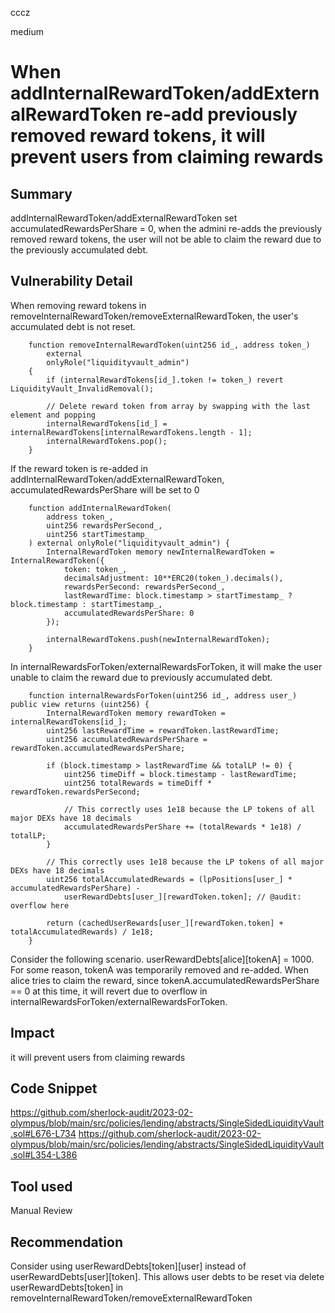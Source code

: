 cccz

medium

# When addInternalRewardToken/addExternalRewardToken re-add previously removed reward tokens, it will prevent users from claiming rewards

## Summary
addInternalRewardToken/addExternalRewardToken set accumulatedRewardsPerShare = 0, when the admini re-adds the previously removed reward tokens, the user will not be able to claim the reward due to the previously accumulated debt.
## Vulnerability Detail
When removing reward tokens in removeInternalRewardToken/removeExternalRewardToken, the user's accumulated debt is not reset.
```solidity
    function removeInternalRewardToken(uint256 id_, address token_)
        external
        onlyRole("liquidityvault_admin")
    {
        if (internalRewardTokens[id_].token != token_) revert LiquidityVault_InvalidRemoval();

        // Delete reward token from array by swapping with the last element and popping
        internalRewardTokens[id_] = internalRewardTokens[internalRewardTokens.length - 1];
        internalRewardTokens.pop();
    }
```
If the reward token is re-added in addInternalRewardToken/addExternalRewardToken, accumulatedRewardsPerShare will be set to 0
```solidity
    function addInternalRewardToken(
        address token_,
        uint256 rewardsPerSecond_,
        uint256 startTimestamp_
    ) external onlyRole("liquidityvault_admin") {
        InternalRewardToken memory newInternalRewardToken = InternalRewardToken({
            token: token_,
            decimalsAdjustment: 10**ERC20(token_).decimals(),
            rewardsPerSecond: rewardsPerSecond_,
            lastRewardTime: block.timestamp > startTimestamp_ ? block.timestamp : startTimestamp_,
            accumulatedRewardsPerShare: 0
        });

        internalRewardTokens.push(newInternalRewardToken);
    }
```
In internalRewardsForToken/externalRewardsForToken, it will make the user unable to claim the reward due to previously accumulated debt.
```solidity
    function internalRewardsForToken(uint256 id_, address user_) public view returns (uint256) {
        InternalRewardToken memory rewardToken = internalRewardTokens[id_];
        uint256 lastRewardTime = rewardToken.lastRewardTime;
        uint256 accumulatedRewardsPerShare = rewardToken.accumulatedRewardsPerShare;

        if (block.timestamp > lastRewardTime && totalLP != 0) {
            uint256 timeDiff = block.timestamp - lastRewardTime;
            uint256 totalRewards = timeDiff * rewardToken.rewardsPerSecond;

            // This correctly uses 1e18 because the LP tokens of all major DEXs have 18 decimals
            accumulatedRewardsPerShare += (totalRewards * 1e18) / totalLP;
        }

        // This correctly uses 1e18 because the LP tokens of all major DEXs have 18 decimals
        uint256 totalAccumulatedRewards = (lpPositions[user_] * accumulatedRewardsPerShare) -
            userRewardDebts[user_][rewardToken.token]; // @audit: overflow here

        return (cachedUserRewards[user_][rewardToken.token] + totalAccumulatedRewards) / 1e18;
    }
```
Consider the following scenario.
userRewardDebts[alice][tokenA] = 1000.
For some reason, tokenA was temporarily removed and re-added.
When alice tries to claim the reward, since tokenA.accumulatedRewardsPerShare == 0 at this time, it will revert due to overflow in internalRewardsForToken/externalRewardsForToken.
## Impact
it will prevent users from claiming rewards
## Code Snippet
https://github.com/sherlock-audit/2023-02-olympus/blob/main/src/policies/lending/abstracts/SingleSidedLiquidityVault.sol#L676-L734
https://github.com/sherlock-audit/2023-02-olympus/blob/main/src/policies/lending/abstracts/SingleSidedLiquidityVault.sol#L354-L386
## Tool used

Manual Review

## Recommendation
Consider using userRewardDebts[token][user] instead of userRewardDebts[user][token]. This allows user debts to be reset via delete userRewardDebts[token] in removeInternalRewardToken/removeExternalRewardToken